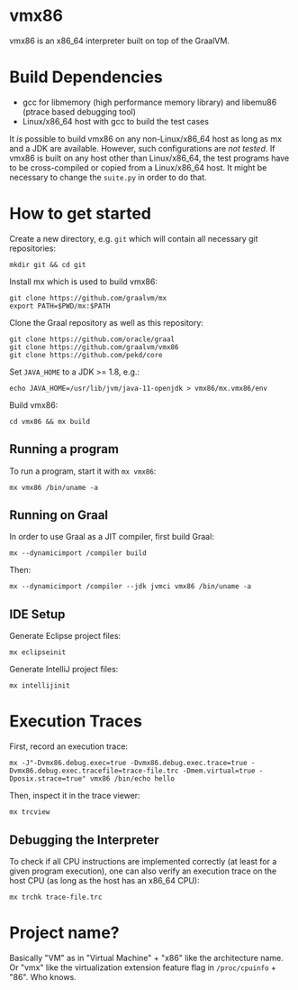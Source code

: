 vmx86
=====

vmx86 is an x86\_64 interpreter built on top of the GraalVM.


Build Dependencies
==================

- gcc for libmemory (high performance memory library) and libemu86 (ptrace based debugging tool)
- Linux/x86\_64 host with gcc to build the test cases

It *is* possible to build vmx86 on any non-Linux/x86\_64 host as long as mx and a JDK are available. However, such configurations are *not tested*. If vmx86 is built on any host other than Linux/x86\_64, the test programs have to be cross-compiled or copied from a Linux/x86\_64 host. It might be necessary to change the `suite.py` in order to do that.


How to get started
==================

Create a new directory, e.g. `git` which will contain all necessary git repositories:

```
mkdir git && cd git
```

Install mx which is used to build vmx86:

```
git clone https://github.com/graalvm/mx
export PATH=$PWD/mx:$PATH
```

Clone the Graal repository as well as this repository:

```
git clone https://github.com/oracle/graal
git clone https://github.com/graalvm/vmx86
git clone https://github.com/pekd/core
```

Set `JAVA_HOME` to a JDK >= 1.8, e.g.:

```
echo JAVA_HOME=/usr/lib/jvm/java-11-openjdk > vmx86/mx.vmx86/env
```

Build vmx86:

```
cd vmx86 && mx build
```

Running a program
-----------------

To run a program, start it with `mx vmx86`:

```
mx vmx86 /bin/uname -a
```

Running on Graal
----------------

In order to use Graal as a JIT compiler, first build Graal:

```
mx --dynamicimport /compiler build
```

Then:

```
mx --dynamicimport /compiler --jdk jvmci vmx86 /bin/uname -a
```

IDE Setup
---------

Generate Eclipse project files:

```
mx eclipseinit
```

Generate IntelliJ project files:

```
mx intellijinit
```


Execution Traces
================

First, record an execution trace:

```
mx -J"-Dvmx86.debug.exec=true -Dvmx86.debug.exec.trace=true -Dvmx86.debug.exec.tracefile=trace-file.trc -Dmem.virtual=true -Dposix.strace=true" vmx86 /bin/echo hello
```

Then, inspect it in the trace viewer:

```
mx trcview
```

Debugging the Interpreter
-------------------------

To check if all CPU instructions are implemented correctly (at least for a given program execution), one can also verify an execution trace on the host CPU (as long as the host has an x86\_64 CPU):

```
mx trchk trace-file.trc
```


Project name?
=============

Basically "VM" as in "Virtual Machine" + "x86" like the architecture name. Or "vmx" like the virtualization extension feature flag in `/proc/cpuinfo` + "86". Who knows.
